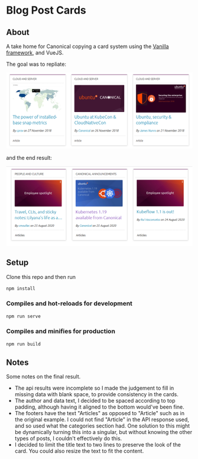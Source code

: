 # Blog Post Cards

## About
A take home for Canonical copying a card system using the [Vanilla framework](https://vanillaframework.io/), and VueJS.

The goal was to repliate:

![Original Example Cards](./README_assets/candidate-test-blog-row-design.png)

and the end result:

![My attempt at replicating the cards](./README_assets/final.png)

## Setup
Clone this repo and then run

```
npm install
```

### Compiles and hot-reloads for development
```
npm run serve
```

### Compiles and minifies for production
```
npm run build
```

## Notes
Some notes on the final result.

+ The api results were incomplete so I made the judgement to fill in missing data with blank space, to provide consistency in the cards.
+ The author and data text, I decided to be spaced according to top padding, although having it aligned to the bottom would've been fine.
+ The footers have the text "Articles" as opposed to "Article" such as in the original example. I could not find "Article" in the API response used, and so used what the categories section had. One solution to this might be dynamically turning this into a singular, but without knowing the other types of posts, I couldn't effectively do this.
+ I decided to limit the title text to two lines to preserve the look of the card. You could also resize the text to fit the content.